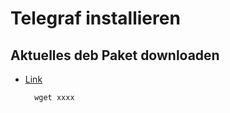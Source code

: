 # Telegraf installieren

## Aktuelles deb Paket downloaden

+ [Link](https://github.com/influxdata/telegraf/releases)

        wget xxxx

